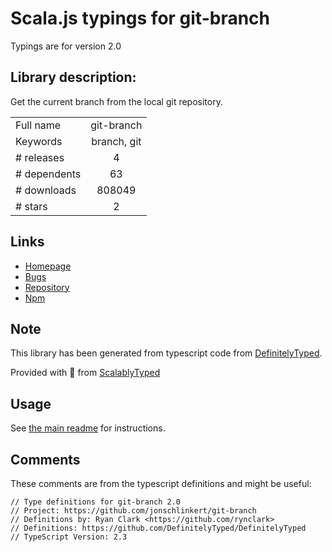 
# Scala.js typings for git-branch

Typings are for version 2.0

## Library description:
Get the current branch from the local git repository.

|                    |                 |
| ------------------ | :-------------: |
| Full name          | git-branch |
| Keywords           | branch, git |
| # releases         | 4 |
| # dependents       | 63 |
| # downloads        | 808049 |
| # stars            | 2 |

## Links
- [Homepage](https://github.com/jonschlinkert/git-branch)
- [Bugs](https://github.com/jonschlinkert/git-branch/issues)
- [Repository](https://github.com/jonschlinkert/git-branch)
- [Npm](https://www.npmjs.com/package/git-branch)
    


## Note
This library has been generated from typescript code from [DefinitelyTyped](https://definitelytyped.org).

Provided with :purple_heart: from [ScalablyTyped](https://github.com/oyvindberg/ScalablyTyped)

## Usage
See [the main readme](../../readme.md) for instructions.

## Comments

These comments are from the typescript definitions and might be useful:
```
// Type definitions for git-branch 2.0
// Project: https://github.com/jonschlinkert/git-branch
// Definitions by: Ryan Clark <https://github.com/rynclark>
// Definitions: https://github.com/DefinitelyTyped/DefinitelyTyped
// TypeScript Version: 2.3

```

